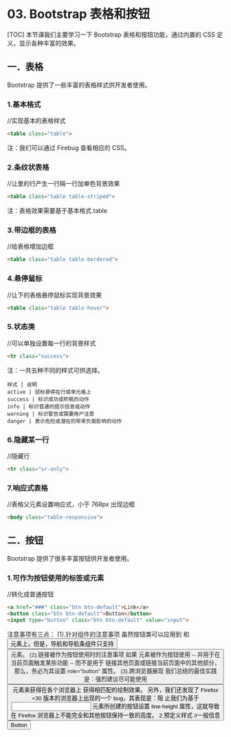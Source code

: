 # 03. Bootstrap 表格和按钮
[TOC]
本节课我们主要学习一下 Bootstrap 表格和按钮功能，通过内置的 CSS 定义，显示各种丰富的效果。
## 一．表格
Bootstrap 提供了一些丰富的表格样式供开发者使用。
### 1.基本格式
//实现基本的表格样式
```html
<table class="table">
```
注：我们可以通过 Firebug 查看相应的 CSS。
### 2.条纹状表格
//让<tbody>里的行产生一行隔一行加单色背景效果
```html
<table class="table table-striped">
```
注：表格效果需要基于基本格式.table
### 3.带边框的表格
//给表格增加边框
```html
<table class="table table-bordered">
```
### 4.悬停鼠标
//让<tbody>下的表格悬停鼠标实现背景效果
```html
<table class="table table-hover">
```
### 5.状态类
//可以单独设置每一行的背景样式
```html
<tr class="success">
```
注：一共五种不同的样式可供选择。
```table
样式 | 说明
active | 鼠标悬停在行或单元格上
success | 标识成功或积极的动作
info | 标识普通的提示信息或动作
warning | 标识警告或需要用户注意
danger | 表示危险或潜在的带来负面影响的动作
```
### 6.隐藏某一行
//隐藏行
```html
<tr class="sr-only">
```
### 7.响应式表格
//表格父元素设置响应式，小于 768px 出现边框
```html
<body class="table-responsive">
```
## 二．按钮
Bootstrap 提供了很多丰富按钮供开发者使用。
### 1.可作为按钮使用的标签或元素
//转化成普通按钮
```html
<a href="###" class="btn btn-default">Link</a>
<button class="btn btn-default">Button</button>
<input type="button" class="btn btn-default" value="input">
```
注意事项有三点：
(1).针对组件的注意事项
虽然按钮类可以应用到 <a> 和 <button> 元素上，但是，导航和导航条组件只支持
<button> 元素。
(2).链接被作为按钮使用时的注意事项
如果 <a> 元素被作为按钮使用 -- 并用于在当前页面触发某些功能 -- 而不是用于
链接其他页面或链接当前页面中的其他部分，那么，务必为其设置 role="button" 属性。
(3).跨浏览器展现
我们总结的最佳实践是：强烈建议尽可能使用 <button> 元素来获得在各个浏览器上
获得相匹配的绘制效果。
另外，我们还发现了 Firefox <30 版本的浏览器上出现的一个 bug，其表现是：阻
止我们为基于 <input> 元素所创建的按钮设置 line-height 属性，这就导致在
Firefox 浏览器上不能完全和其他按钮保持一致的高度。
2.预定义样式
//一般信息
<button class="btn btn-info">Button</button>